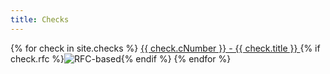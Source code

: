 ```yaml
---
title: Checks
---
```


{% for check in site.checks %}
<a href="{{ check.url }}">
{{ check.cNumber }} - {{ check.title }}
</a>
{% if check.rfc %}<img src="/img/rfc.png" title="RFC-based">{% endif %}
{% endfor %}